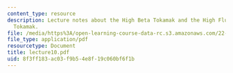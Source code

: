 ```yaml
---
content_type: resource
description: Lecture notes about the High Beta Tokamak and the High Flux Conserving
  Tokamak.
file: /media/https%3A/open-learning-course-data-rc.s3.amazonaws.com/22-615-mhd-theory-of-fusion-systems-spring-2007/8f3ff183ac03f9b54e8f19c060bf6f1b_lecture10.pdf
file_type: application/pdf
resourcetype: Document
title: lecture10.pdf
uid: 8f3ff183-ac03-f9b5-4e8f-19c060bf6f1b
---
```

